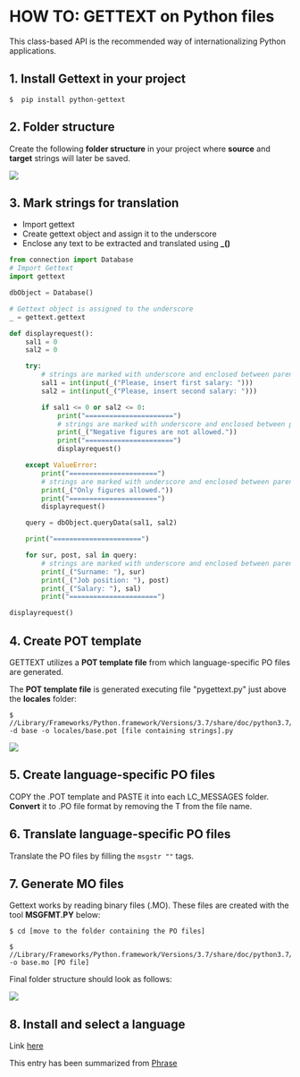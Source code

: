 # HOW TO: GETTEXT on Python files

This class-based API is the recommended way of internationalizing Python applications. 

## 1. Install Gettext in your project

```
$  pip install python-gettext
```
## 2. Folder structure

Create the following **folder structure** in your project where **source** and **target** strings will later be saved.

<img src="https://github.com/agomezmartin/regexl10n/blob/main/assets/images/gettext_folder_structure_1.png">

## 3. Mark strings for translation
- Import gettext
- Create gettext object and assign it to the underscore
- Enclose any text to be extracted and translated using **_()**

``` Python
from connection import Database
# Import Gettext
import gettext

dbObject = Database()

# Gettext object is assigned to the underscore
_ = gettext.gettext

def displayrequest():
    sal1 = 0
    sal2 = 0

    try:
    	# strings are marked with underscore and enclosed between parentheseis _()
        sal1 = int(input(_("Please, insert first salary: ")))
        sal2 = int(input(_("Please, insert second salary: ")))

        if sal1 <= 0 or sal2 <= 0:
            print("======================")
	    	# strings are marked with underscore and enclosed between parentheseis _()
            print(_("Negative figures are not allowed."))
            print("======================")
            displayrequest()

    except ValueError:
        print("======================")
    	# strings are marked with underscore and enclosed between parentheseis _()
        print(_("Only figures allowed."))
        print("======================")
        displayrequest()

    query = dbObject.queryData(sal1, sal2)

    print("======================")

    for sur, post, sal in query:
    	# strings are marked with underscore and enclosed between parentheseis _()
        print(_("Surname: "), sur)
        print(_("Job position: "), post)
        print(_("Salary: "), sal)
        print("======================")

displayrequest()
```

## 4. Create POT template

GETTEXT utilizes a **POT template file** from which language-specific PO files are generated.

The **POT template file** is generated executing file "pygettext.py" just above the **locales** folder:

``` Commandline
$   //Library/Frameworks/Python.framework/Versions/3.7/share/doc/python3.7/examples/Tools/i18n/pygettext.py -d base -o locales/base.pot [file containing strings].py
```
<img src="https://github.com/agomezmartin/regexl10n/blob/main/assets/images/gettext_folder_structure_2.png">


## 5. Create language-specific PO files

COPY the .POT template and PASTE it into each LC_MESSAGES folder.
**Convert** it to .PO file format by removing the T from the file name.

## 6. Translate language-specific PO files

Translate the PO files by filling the `msgstr ""` tags.

## 7. Generate MO files

Gettext works by reading binary files (.MO).
These files are created with the tool **MSGFMT.PY** below:

``` Commandline
$ cd [move to the folder containing the PO files]

$   //Library/Frameworks/Python.framework/Versions/3.7/share/doc/python3.7/examples/Tools/i18n/msgfmt.py -o base.mo [PO file]
```

Final folder structure should look as follows:

<img src="https://github.com/agomezmartin/regexl10n/blob/main/assets/images/gettext_folder_structure_3.png">

## 8. Install and select a language

Link [here](/assets/python/select_lang/README.md)

This entry has been summarized from [Phrase](https://phrase.com/blog/posts/translate-python-gnu-gettext/)